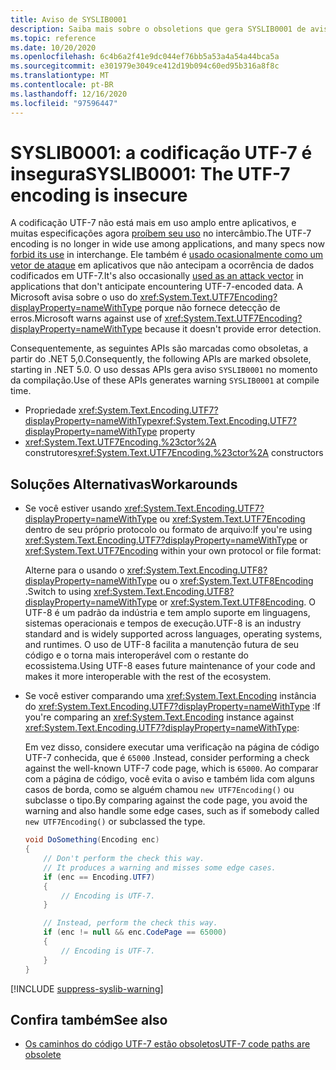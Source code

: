 ```yaml
---
title: Aviso de SYSLIB0001
description: Saiba mais sobre o obsoletions que gera SYSLIB0001 de aviso de tempo de compilação.
ms.topic: reference
ms.date: 10/20/2020
ms.openlocfilehash: 6c4b6a2f41e9dc044ef76bb5a53a4a54a44bca5a
ms.sourcegitcommit: e301979e3049ce412d19b094c60ed95b316a8f8c
ms.translationtype: MT
ms.contentlocale: pt-BR
ms.lasthandoff: 12/16/2020
ms.locfileid: "97596447"
---
```

# <a name="syslib0001-the-utf-7-encoding-is-insecure"></a><span data-ttu-id="8ca29-103">SYSLIB0001: a codificação UTF-7 é insegura</span><span class="sxs-lookup"><span data-stu-id="8ca29-103">SYSLIB0001: The UTF-7 encoding is insecure</span></span>

<span data-ttu-id="8ca29-104">A codificação UTF-7 não está mais em uso amplo entre aplicativos, e muitas especificações agora [proíbem seu uso](https://security.stackexchange.com/a/68609/3573) no intercâmbio.</span><span class="sxs-lookup"><span data-stu-id="8ca29-104">The UTF-7 encoding is no longer in wide use among applications, and many specs now [forbid its use](https://security.stackexchange.com/a/68609/3573) in interchange.</span></span> <span data-ttu-id="8ca29-105">Ele também é [usado ocasionalmente como um vetor de ataque](https://cve.mitre.org/cgi-bin/cvekey.cgi?keyword=utf-7) em aplicativos que não antecipam a ocorrência de dados codificados em UTF-7.</span><span class="sxs-lookup"><span data-stu-id="8ca29-105">It's also occasionally [used as an attack vector](https://cve.mitre.org/cgi-bin/cvekey.cgi?keyword=utf-7) in applications that don't anticipate encountering UTF-7-encoded data.</span></span> <span data-ttu-id="8ca29-106">A Microsoft avisa sobre o uso do <xref:System.Text.UTF7Encoding?displayProperty=nameWithType> porque não fornece detecção de erros.</span><span class="sxs-lookup"><span data-stu-id="8ca29-106">Microsoft warns against use of <xref:System.Text.UTF7Encoding?displayProperty=nameWithType> because it doesn't provide error detection.</span></span>

<span data-ttu-id="8ca29-107">Consequentemente, as seguintes APIs são marcadas como obsoletas, a partir do .NET 5,0.</span><span class="sxs-lookup"><span data-stu-id="8ca29-107">Consequently, the following APIs are marked obsolete, starting in .NET 5.0.</span></span> <span data-ttu-id="8ca29-108">O uso dessas APIs gera aviso `SYSLIB0001` no momento da compilação.</span><span class="sxs-lookup"><span data-stu-id="8ca29-108">Use of these APIs generates warning `SYSLIB0001` at compile time.</span></span>

- <span data-ttu-id="8ca29-109">Propriedade <xref:System.Text.Encoding.UTF7?displayProperty=nameWithType></span><span class="sxs-lookup"><span data-stu-id="8ca29-109"><xref:System.Text.Encoding.UTF7?displayProperty=nameWithType> property</span></span>
- <span data-ttu-id="8ca29-110"><xref:System.Text.UTF7Encoding.%23ctor%2A> construtores</span><span class="sxs-lookup"><span data-stu-id="8ca29-110"><xref:System.Text.UTF7Encoding.%23ctor%2A> constructors</span></span>

## <a name="workarounds"></a><span data-ttu-id="8ca29-111">Soluções Alternativas</span><span class="sxs-lookup"><span data-stu-id="8ca29-111">Workarounds</span></span>

- <span data-ttu-id="8ca29-112">Se você estiver usando <xref:System.Text.Encoding.UTF7?displayProperty=nameWithType> ou <xref:System.Text.UTF7Encoding> dentro de seu próprio protocolo ou formato de arquivo:</span><span class="sxs-lookup"><span data-stu-id="8ca29-112">If you're using <xref:System.Text.Encoding.UTF7?displayProperty=nameWithType> or <xref:System.Text.UTF7Encoding> within your own protocol or file format:</span></span>

  <span data-ttu-id="8ca29-113">Alterne para o usando o <xref:System.Text.Encoding.UTF8?displayProperty=nameWithType> ou o <xref:System.Text.UTF8Encoding> .</span><span class="sxs-lookup"><span data-stu-id="8ca29-113">Switch to using <xref:System.Text.Encoding.UTF8?displayProperty=nameWithType> or <xref:System.Text.UTF8Encoding>.</span></span> <span data-ttu-id="8ca29-114">O UTF-8 é um padrão da indústria e tem amplo suporte em linguagens, sistemas operacionais e tempos de execução.</span><span class="sxs-lookup"><span data-stu-id="8ca29-114">UTF-8 is an industry standard and is widely supported across languages, operating systems, and runtimes.</span></span> <span data-ttu-id="8ca29-115">O uso de UTF-8 facilita a manutenção futura de seu código e o torna mais interoperável com o restante do ecossistema.</span><span class="sxs-lookup"><span data-stu-id="8ca29-115">Using UTF-8 eases future maintenance of your code and makes it more interoperable with the rest of the ecosystem.</span></span>

- <span data-ttu-id="8ca29-116">Se você estiver comparando uma <xref:System.Text.Encoding> instância do <xref:System.Text.Encoding.UTF7?displayProperty=nameWithType> :</span><span class="sxs-lookup"><span data-stu-id="8ca29-116">If you're comparing an <xref:System.Text.Encoding> instance against <xref:System.Text.Encoding.UTF7?displayProperty=nameWithType>:</span></span>

  <span data-ttu-id="8ca29-117">Em vez disso, considere executar uma verificação na página de código UTF-7 conhecida, que é `65000` .</span><span class="sxs-lookup"><span data-stu-id="8ca29-117">Instead, consider performing a check against the well-known UTF-7 code page, which is `65000`.</span></span> <span data-ttu-id="8ca29-118">Ao comparar com a página de código, você evita o aviso e também lida com alguns casos de borda, como se alguém chamou `new UTF7Encoding()` ou subclasse o tipo.</span><span class="sxs-lookup"><span data-stu-id="8ca29-118">By comparing against the code page, you avoid the warning and also handle some edge cases, such as if somebody called `new UTF7Encoding()` or subclassed the type.</span></span>

  ```csharp
  void DoSomething(Encoding enc)
  {
      // Don't perform the check this way.
      // It produces a warning and misses some edge cases.
      if (enc == Encoding.UTF7)
      {
          // Encoding is UTF-7.
      }

      // Instead, perform the check this way.
      if (enc != null && enc.CodePage == 65000)
      {
          // Encoding is UTF-7.
      }
  }
  ```

[!INCLUDE [suppress-syslib-warning](../../../../includes/suppress-syslib-warning.md)]

## <a name="see-also"></a><span data-ttu-id="8ca29-119">Confira também</span><span class="sxs-lookup"><span data-stu-id="8ca29-119">See also</span></span>

- [<span data-ttu-id="8ca29-120">Os caminhos do código UTF-7 estão obsoletos</span><span class="sxs-lookup"><span data-stu-id="8ca29-120">UTF-7 code paths are obsolete</span></span>](../core-libraries/5.0/utf-7-code-paths-obsolete.md)
